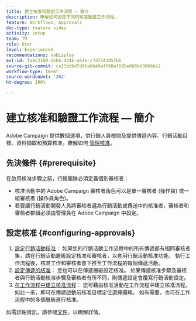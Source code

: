 ```yaml
---
title: 建立核准和驗證工作流程 — 簡介
description: 瞭解如何設定不同的核准驗證工作流程。
feature: Workflows, Approvals
doc-type: feature video
activity: setup
team: TM
role: User
level: Experienced
recommendations: noDisplay
exl-id: fa4c2180-15bb-424b-a54e-c7d744385fb6
source-git-commit: ca13bdbd7d95e6646aff88af595e866bd3666bb2
workflow-type: tm+mt
source-wordcount: '262'
ht-degree: 100%

---
```


# 建立核准和驗證工作流程 — 簡介

Adobe Campaign 提供數個選項，供行銷人員檢閱及提供傳遞內容、行銷活動目標、資料擷取和預算核准。瞭解如何 [管理核准](/help/process-management/create-approvals-and-validation-workflows/manage-approvals.md)。

## 先決條件 {#prerequisite}

在啟用核准步驟之前，行銷團隊必須定義個別審核者：

* 核准活動中的 Adobe Campaign 審核者角色可以是單一審核者 (操作員) 或一組審核者 (操作員角色)。
* 若要讓行銷活動開發人員將審核者選為行銷活動或傳送中的核准者，審核者和審核者群組必須由管理員在 Adobe Campaign 中設定。

## 設定核准 {#configuring-approvals}

1. [設定行銷活動核准](/help/process-management/create-approvals-and-validation-workflows/configure-approvals-for-campaigns.md)：
如果您的行銷活動工作流程中的所有傳遞都有相同審核者集，請在行銷活動層級設定核准和審核者，以套用行銷活動核准功能。 執行工作流程後，核准工作和審核者會下推至工作流程的每個傳遞活動。
2. [設定傳遞的核准](/help/process-management/create-approvals-and-validation-workflows/configure-approvals-for-deliveries.md)：
您也可以在傳遞層級設定核准。 如果傳遞核准步驟及審核者與行銷活動核准步驟及審核者有所不同，則傳遞設定會覆寫行銷活動設定。
3. [在工作流程中建立核准流程](/help/process-management/create-approvals-and-validation-workflows/create-approval-process-in-a-workflow.md)：
您可藉由核准活動在工作流程中建立核准流程。 如此一來，即可在傳遞啟動前核准目標定位選擇邏輯。 如有需要，也可在工作流程中的多個層級進行核准。

如需詳細資訊，請參閱[文件](https://experienceleague.adobe.com/docs/campaign-classic/using/automating-with-workflows/flow-control-activities/approval.html?lang=zh-Hant)，以瞭解詳情。
